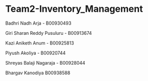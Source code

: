 # Team2-Inventory_Management

Badhri Nadh Arja - B00930493

Giri Sharan Reddy Pusuluru - B00913674

Kazi Aniketh Anum - B00925813

Piyush Akoliya - B00920744

Shreyas Balaji Nagaraja - B00928044






Bhargav Kanodiya B00938588

